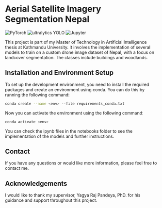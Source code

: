 # Aerial Satellite Imagery Segmentation Nepal

![PyTorch](https://upload.wikimedia.org/wikipedia/commons/thumb/1/10/PyTorch_logo_icon.svg/128px-PyTorch_logo_icon.svg.png)
![ultralytics YOLO](https://assets-global.website-files.com/646dd1f1a3703e451ba81ecc/64994922cf2a6385a4bf4489_UltralyticsYOLO_mark_blue.svg)
![Jupyter](https://jupyter.org/assets/logos/rectanglelogo-greytext-orangebody-greymoons.svg)

This project is part of my Master of Technology in Artificial Intelligence thesis at Kathmandu University. It involves the implementation of several models to train on a custom drone image dataset of Nepal, with a focus on landcover segmentation. The classes include buildings and woodlands.

## Installation and Environment Setup

To set up the development environment, you need to install the required packages and create an environment using conda. You can do this by running the following command:

```bash
conda create --name <env> --file requirements_conda.txt
```

Now you can activate the environment using the following command:

```bash
conda activate <env>
```

You can check the ipynb files in the notebooks folder to see the implementation of the models and further instructions.

## Contact

If you have any questions or would like more information, please feel free to contact me.

## Acknowledgements

I would like to thank my supervisor, Yagya Raj Pandeya, PhD.  for his guidance and support throughout this project.